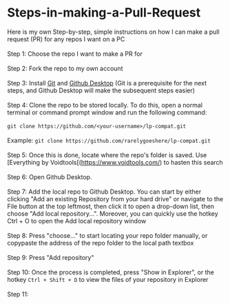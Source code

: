 # Steps-in-making-a-Pull-Request<br>
Here is my own Step-by-step, simple instructions on how I can make a pull request (PR) for any repos I want on a PC<br><br>
Step 1: Choose the repo I want to make a PR for<br><br>
Step 2: Fork the repo to my own account<br><br>
Step 3: Install [Git](https://git-scm.com/downloads) and [Github Desktop](https://desktop.github.com/) (Git is a prerequisite for the next steps, and Github Desktop will make the subsequent steps easier)<br><br>
Step 4: Clone the repo to be stored locally. To do this, open a normal terminal or command prompt window and run the following command:<br><br>
```git clone https://github.com/<your-username>/lp-compat.git```<br><br>
Example: ```git clone https://github.com/rarelygoeshere/lp-compat.git```<br><br>
Step 5: Once this is done, locate where the repo's folder is saved. Use [Everything by Voidtools[(https://www.voidtools.com/) to hasten this search<br><br>
Step 6: Open Github Desktop.<br><br>
Step 7: Add the local repo to Github Desktop. You can start by either clicking "Add an existing Repository from your hard drive" or navigate to the File button at the top leftmost, then click it to open a drop-down list, then choose "Add local repository...". Moreover, you can quickly use the hotkey Ctrl + O to open the Add local repository window<br><br>
Step 8: Press "choose..." to start locating your repo folder manually, or copypaste the address of the repo folder to the local path textbox<br><br>
Step 9: Press "Add repository"<br><br>
Step 10: Once the process is completed, press "Show in Explorer", or the hotkey ```Ctrl + Shift + D``` to view the files of your repository in Explorer<br><br>
Step 11:
